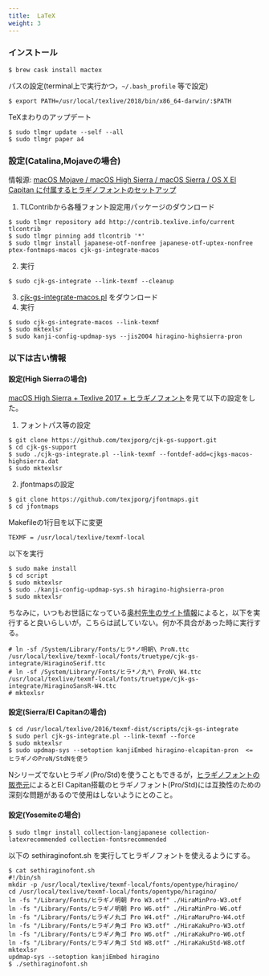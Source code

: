 ```yaml
---
title:  LaTeX
weight: 3
---
```


### インストール

```
$ brew cask install mactex
```
パスの設定(terminal上で実行かつ，`~/.bash_profile` 等で設定)
```
$ export PATH=/usr/local/texlive/2018/bin/x86_64-darwin/:$PATH
```
TeXまわりのアップデート
```
$ sudo tlmgr update --self --all
$ sudo tlmgr paper a4
```

### 設定(Catalina,Mojaveの場合)

情報源: [macOS Mojave / macOS High Sierra / macOS Sierra / OS X El Capitan に付属するヒラギノフォントのセットアップ](https://texwiki.texjp.org/?%E3%83%92%E3%83%A9%E3%82%AE%E3%83%8E%E3%83%95%E3%82%A9%E3%83%B3%E3%83%88#macos-hiragino-setup)

1. TLContribから各種フォント設定用パッケージのダウンロード
```
$ sudo tlmgr repository add http://contrib.texlive.info/current tlcontrib
$ sudo tlmgr pinning add tlcontrib '*'
$ sudo tlmgr install japanese-otf-nonfree japanese-otf-uptex-nonfree ptex-fontmaps-macos cjk-gs-integrate-macos
```
2. 実行
```
$ sudo cjk-gs-integrate --link-texmf --cleanup
```
3. [cjk-gs-integrate-macos.pl](https://raw.githubusercontent.com/texjporg/cjk-gs-support/master/cjk-gs-integrate-macos.pl) をダウンロード
4. 実行
```
$ sudo cjk-gs-integrate-macos --link-texmf
$ sudo mktexlsr
$ sudo kanji-config-updmap-sys --jis2004 hiragino-highsierra-pron
```

### 以下は古い情報
#### 設定(High Sierraの場合)

[macOS High Sierra + Texlive 2017 + ヒラギノフォント](https://qiita.com/osamu620/items/8a299e44d087542e29a9)を見て以下の設定をした。

1. フォントパス等の設定
```
$ git clone https://github.com/texjporg/cjk-gs-support.git
$ cd cjk-gs-support
$ sudo ./cjk-gs-integrate.pl --link-texmf --fontdef-add=cjkgs-macos-highsierra.dat
$ sudo mktexlsr
```
2. jfontmapsの設定
```
$ git clone https://github.com/texjporg/jfontmaps.git
$ cd jfontmaps
```
Makefileの1行目を以下に変更
```
TEXMF = /usr/local/texlive/texmf-local
```
以下を実行
```
$ sudo make install
$ cd script
$ sudo mktexlsr
$ sudo ./kanji-config-updmap-sys.sh hiragino-highsierra-pron
$ sudo mktexlsr
```

ちなみに，いつもお世話になっている[奥村先生のサイト情報](https://okumuralab.org/bibun7/)によると，以下を実行すると良いらしいが，こちらは試していない。何か不具合があった時に実行する。
```
# ln -sf /System/Library/Fonts/ヒラ*ノ明朝\ ProN.ttc /usr/local/texlive/texmf-local/fonts/truetype/cjk-gs-integrate/HiraginoSerif.ttc
# ln -sf /System/Library/Fonts/ヒラ*ノ丸*\ ProN\ W4.ttc /usr/local/texlive/texmf-local/fonts/truetype/cjk-gs-integrate/HiraginoSansR-W4.ttc
# mktexlsr
```

#### 設定(Sierra/El Capitanの場合)
```
$ cd /usr/local/texlive/2016/texmf-dist/scripts/cjk-gs-integrate
$ sudo perl cjk-gs-integrate.pl --link-texmf --force
$ sudo mktexlsr
$ sudo updmap-sys --setoption kanjiEmbed hiragino-elcapitan-pron  <= ヒラギノのProN/StdNを使う
```
Nシリーズでないヒラギノ(Pro/Std)を使うこともできるが，[ヒラギノフォントの販売元](http://www.screen.co.jp/ga_product/sento/support/otf_osx_El_Capitan.html)によるとEl Capitan搭載のヒラギノフォント(Pro/Std)には互換性のための深刻な問題があるので使用はしないようにとのこと。

#### 設定(Yosemiteの場合)
```
$ sudo tlmgr install collection-langjapanese collection-latexrecommended collection-fontsrecommended
```
以下の sethiraginofont.sh を実行してヒラギノフォントを使えるようにする。
```
$ cat sethiraginofont.sh
#!/bin/sh
mkdir -p /usr/local/texlive/texmf-local/fonts/opentype/hiragino/
cd /usr/local/texlive/texmf-local/fonts/opentype/hiragino/
ln -fs "/Library/Fonts/ヒラギノ明朝 Pro W3.otf" ./HiraMinPro-W3.otf
ln -fs "/Library/Fonts/ヒラギノ明朝 Pro W6.otf" ./HiraMinPro-W6.otf
ln -fs "/Library/Fonts/ヒラギノ丸ゴ Pro W4.otf" ./HiraMaruPro-W4.otf
ln -fs "/Library/Fonts/ヒラギノ角ゴ Pro W3.otf" ./HiraKakuPro-W3.otf
ln -fs "/Library/Fonts/ヒラギノ角ゴ Pro W6.otf" ./HiraKakuPro-W6.otf
ln -fs "/Library/Fonts/ヒラギノ角ゴ Std W8.otf" ./HiraKakuStd-W8.otf
mktexlsr
updmap-sys --setoption kanjiEmbed hiragino
$ ./sethiraginofont.sh
```
